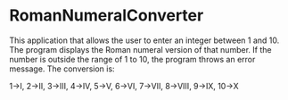 # RomanNumeralConverter
This application that allows the user to enter an integer between 1 and 10. 
The program displays the Roman numeral version of that number. If the number is outside the range of 1 to 10, the program throws an error message.
The conversion is:

1->I, 2->II, 3->III, 4->IV, 5->V, 6->VI, 7->VII, 8->VIII, 9->IX, 10->X
